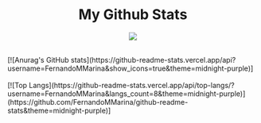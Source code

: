 
<h1 align="center"> My Github Stats </h1>

<p align="center">
  <a href="https://skillicons.dev">
    <img src="https://skillicons.dev/icons?i=git,html,css,react,java,spring,msql" />
  </a>
</p>

<br>
  [![Anurag's GitHub stats](https://github-readme-stats.vercel.app/api?username=FernandoMMarina&show_icons=true&theme=midnight-purple)]
 <br>
 <br>
   [![Top Langs](https://github-readme-stats.vercel.app/api/top-langs/?username=FernandoMMarina&langs_count=8&theme=midnight-purple)](https://github.com/FernandoMMarina/github-readme-stats&theme=midnight-purple)]
<br>
  
  



<!--
**FernandoMMarina/FernandoMMarina** is a ✨ _special_ ✨ repository because its `README.md` (this file) appears on your GitHub profile.

Here are some ideas to get you started:


- 🔭 I’m currently working on ...
- 🌱 I’m currently learning ...
- 👯 I’m looking to collaborate on ...
- 🤔 I’m looking for help with ...
- 💬 Ask me about ...
- 📫 How to reach me: ...
- 😄 Pronouns: ...
- ⚡ Fun fact: ...
-->
